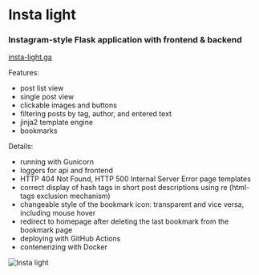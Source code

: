 # Insta light

### Instagram-style Flask application with frontend & backend
[insta-light.ga](http://insta-light.ga)

Features:
 - post list view
 - single post view
 - clickable images and buttons
 - filtering posts by tag, author, and entered text
 - jinja2 template engine
 - bookmarks

Details:
- running with Gunicorn
- loggers for api and frontend
- HTTP 404 Not Found, HTTP 500 Internal Server Error page templates
- correct display of hash tags in short post descriptions using re (html-tags exclusion mechanism)
- changeable style of the bookmark icon: transparent and vice versa, including mouse hover
- redirect to homepage after deleting the last bookmark from the bookmark page
- deploying with GitHub Actions
- contenerizing with Docker

![Insta light](https://user-images.githubusercontent.com/106608272/208000166-77d9e37d-6fa9-42d8-877b-ead4d1300b67.gif)
